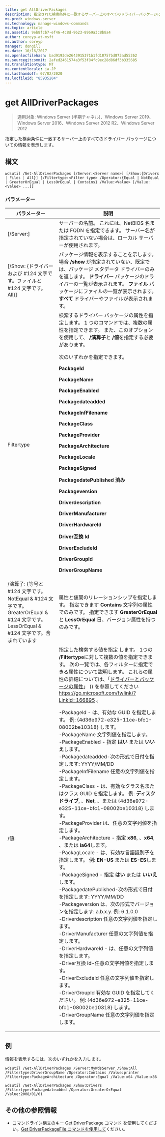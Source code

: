 ```yaml
---
title: get AllDriverPackages
description: 指定された検索条件に一致するサーバー上のすべてのドライバーパッケージに関する情報を表示する、get AllDriverPackages のリファレンス記事です。
ms.prod: windows-server
ms.technology: manage-windows-commands
ms.topic: article
ms.assetid: 9eb8fcb7-ef46-4c8d-9623-8969a3c8b8a4
author: coreyp-at-msft
ms.author: coreyp
manager: dongill
ms.date: 10/16/2017
ms.openlocfilehash: bad9193de2643915371b1fd10757bd873ad55262
ms.sourcegitcommit: 2afed2461574a3f53f84fc9ec28d86df3b335685
ms.translationtype: MT
ms.contentlocale: ja-JP
ms.lasthandoff: 07/02/2020
ms.locfileid: "85935204"
---
```

# <a name="get-alldriverpackages"></a>get AllDriverPackages

> 適用対象: Windows Server (半期チャネル)、Windows Server 2019、Windows Server 2016、Windows Server 2012 R2、Windows Server 2012

指定した検索条件に一致するサーバー上のすべてのドライバー パッケージについての情報を表示します。

## <a name="syntax"></a>構文
```
wdsutil /Get-AllDriverPackages [/Server:<Server name>] [/Show:{Drivers | Files | All}] [/Filtertype:<Filter type> /Operator:{Equal | NotEqual | GreaterOrEqual | LessOrEqual | Contains} /Value:<Value> [/Value:<Value> ...]]
```
### <a name="parameters"></a>パラメーター

|                                         パラメーター                                          |                                                                                                                                                                                                                                                                                                                                                                                                                                                                                                                                                                                                                                                                                                                                                                                                                                                                                                       説明                                                                                                                                                                                                                                                                                                                                                                                                                                                                                                                                                                                                                                                                                                                                                                                                                                                                                                        |
|--------------------------------------------------------------------------------------------|--------------------------------------------------------------------------------------------------------------------------------------------------------------------------------------------------------------------------------------------------------------------------------------------------------------------------------------------------------------------------------------------------------------------------------------------------------------------------------------------------------------------------------------------------------------------------------------------------------------------------------------------------------------------------------------------------------------------------------------------------------------------------------------------------------------------------------------------------------------------------------------------------------------------------------------------------------------------------------------------------------------------------------------------------------------------------------------------------------------------------------------------------------------------------------------------------------------------------------------------------------------------------------------------------------------------------------------------------------------------------------------------------------------------------------------------------------------------------------------------------------------------------------------------------------------------------------------------------------------------------------------------------------------------------------------------------------------------------------------------------------------------------------------------------------------------------|
|                                  [/Server:<Server name>]                                   |                                                                                                                                                                                                                                                                                                                                                                                                                                                                                                                                                                                                                                                                                                                                                                                                                                              サーバーの名前。 これには、NetBIOS 名または FQDN を指定できます。 サーバー名が指定されていない場合は、ローカル サーバーが使用されます。                                                                                                                                                                                                                                                                                                                                                                                                                                                                                                                                                                                                                                                                                                                                                                                                                                              |
|                         [/Show: {ドライバーおよび #124 文字です。ファイルと #124 文字です。All}]                         |                                                                                                                                                                                                                                                                                                                                                                                                                                                                                                                                                                                                                                                                                                                                                                パッケージ情報を表示することを示します。 場合 **/show** が指定されていない、既定では、パッケージ メタデータ ドライバーのみを返します。 **ドライバー** パッケージのドライバーの一覧が表示されます。 **ファイル** パッケージにファイルの一覧が表示されます。 **すべて** ドライバーやファイルが表示されます。                                                                                                                                                                                                                                                                                                                                                                                                                                                                                                                                                                                                                                                                                                                                                                 |
|                                 Filtertype<Filter type>                                  |                                                                                                                                                                                                                                                                                                                                                                                                                                                                              検索するドライバー パッケージの属性を指定します。 1 つのコマンドでは、複数の属性を指定できます。 また、このオプションを使用して、 **/演算子**と **/値**を指定する必要があります。<p><Filter type>次のいずれかを指定できます。<p>**PackageId**<p>**PackageName**<p>**PackageEnabled**<p>**Packagedateadded**<p>**PackageInfFilename**<p>**PackageClass**<p>**PackageProvider**<p>**PackageArchitecture**<p>**PackageLocale**<p>**PackageSigned**<p>**PackagedatePublished 済み**<p>**Packageversion**<p>**Driverdescription**<p>**DriverManufacturer**<p>**DriverHardwareId**<p>**Driver互換 Id**<p>**DriverExcludeId**<p>**DriverGroupId**<p>**DriverGroupName**                                                                                                                                                                                                                                                                                                                                                                                                                                                                              |
| /演算子: {等号と #124 文字です。NotEqual & #124 文字です。GreaterOrEqual & #124 文字です。LessOrEqual & #124 文字です。含まれています |                                                                                                                                                                                                                                                                                                                                                                                                                                                                                                                                                                                                                                                                                                                                                                                                 属性と値間のリレーションシップを指定します。 指定できます **Contains** 文字列の属性でのみです。 指定できます **GreaterOrEqual** と **LessOrEqual** 日、バージョン属性を持つのみです。                                                                                                                                                                                                                                                                                                                                                                                                                                                                                                                                                                                                                                                                                                                                                                                                 |
|                                       /値:<Value>                                       | 指定した検索する値を指定 <attribute>します。  1つの **/Filtertype**に対して複数の値を指定できます。 次の一覧では、各フィルターに指定できる属性について説明します。 これらの属性の詳細については、「[ドライバーとパッケージの属性](https://go.microsoft.com/fwlink/?LinkId=166895)」 () を参照してください <https://go.microsoft.com/fwlink/?LinkId=166895> 。<p>-PackageId - は、有効な GUID を指定します。 例: {4d36e972-e325-11ce-bfc1-08002be10318} します。<br />-PackageName 文字列値を指定します。<br />-PackageEnabled - 指定 **はい** または **いいえ**します。<br />-Packagedateadded-次の形式で日付を指定します: YYYY/MM/DD<br />-PackageInfFilename 任意の文字列値を指定します。<br />-PackageClass - は、有効なクラス名またはクラス GUID を指定します。 例: **ディスク ドライブ**, 、**Net**, 、または {4d36e972-e325-11ce-bfc1-08002be10318} します。<br />-PackageProvider は、任意の文字列値を指定します。<br />-PackageArchitecture - 指定 **x86**, 、**x64**, 、または **ia64**します。<br />-PackagLocale - は、有効な言語識別子を指定します。 例: **EN-US** または **ES-ES**します。<br />-PackageSigned - 指定 **はい** または **いいえ**します。<br />-PackagedatePublished-次の形式で日付を指定します: YYYY/MM/DD<br />-Packageversion は、次の形式でバージョンを指定します: a.b.x.y. 例: 6.1.0.0<br />-Driverdescription 任意の文字列値を指定します。<br />-DriverManufacturer 任意の文字列値を指定します。<br />-DriverHardwareId - は、任意の文字列値を指定します。<br />-Driver互換 Id-任意の文字列値を指定します。<br />-DriverExcludeId 任意の文字列値を指定します。<br />-DriverGroupId 有効な GUID を指定してください。 例: {4d36e972-e325-11ce-bfc1-08002be10318} します。<br />-DriverGroupName 任意の文字列値を指定します。 |

## <a name="examples"></a>例
情報を表示するには、次のいずれかを入力します。
```
wdsutil /Get-AllDriverPackages /Server:MyWdsServer /Show:All /Filtertype:DriverGroupName /Operator:Contains /Value:printer /Filtertype:PackageArchitecture /Operator:Equal /Value:x64 /Value:x86
```
```
wdsutil /Get-AllDriverPackages /Show:Drivers /Filtertype:Packagedateadded /Operator:GreaterOrEqual /Value:2008/01/01
```
## <a name="additional-references"></a>その他の参照情報
- [コマンドライン構文のキー](command-line-syntax-key.md) 
[Get DriverPackage コマンド](using-the-get-driverpackage-command.md) 
 を使用してください。[Get DriverPackageFile コマンドを使用して](using-the-get-driverpackagefile-command.md)ください。
